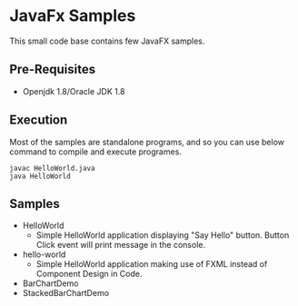 # JavaFx Samples

This small code base contains few JavaFX samples. 

## Pre-Requisites

- Openjdk 1.8/Oracle JDK 1.8

## Execution

Most of the samples are standalone programs, and so you can use below command to compile and execute programes. 

```
javac HelloWorld.java
java HelloWorld
```

## Samples

- HelloWorld
	- Simple HelloWorld application displaying "Say Hello" button. Button Click event will print message in the console.
- hello-world
	- Simple HelloWorld application making use of FXML instead of Component Design in Code.
- BarChartDemo
- StackedBarChartDemo

